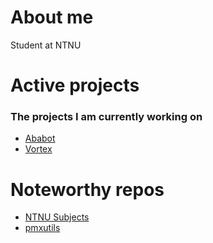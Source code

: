 # About me
Student at NTNU

# Active projects
### The projects I am currently working on
* [Ababot](https://github.com/areskiko/ababot)
* [Vortex](https://github.com/vortexntnu)

# Noteworthy repos
 * [NTNU Subjects](https://github.com/Areskiko/NTNU-Fag)
 * [pmxutils](https://github.com/Areskiko/pmxutils)
